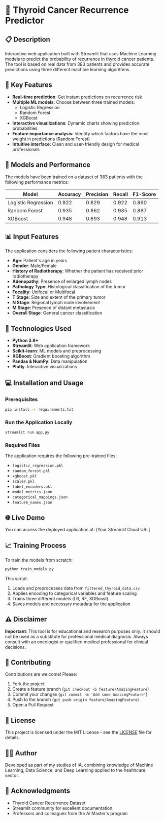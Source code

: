 # 🏥 Thyroid Cancer Recurrence Predictor

## 📋 Description

Interactive web application built with Streamlit that uses Machine Learning models to predict the probability of recurrence in thyroid cancer patients. The tool is based on real data from 383 patients and provides accurate predictions using three different machine learning algorithms.

## 🎯 Key Features

- **Real-time prediction**: Get instant predictions on recurrence risk
- **Multiple ML models**: Choose between three trained models:
  - Logistic Regression
  - Random Forest
  - XGBoost
- **Interactive visualizations**: Dynamic charts showing prediction probabilities
- **Feature importance analysis**: Identify which factors have the most weight in predictions (Random Forest)
- **Intuitive interface**: Clean and user-friendly design for medical professionals

## 🔬 Models and Performance

The models have been trained on a dataset of 383 patients with the following performance metrics:

| Model | Accuracy | Precision | Recall | F1-Score |
|--------|----------|-----------|---------|----------|
| Logistic Regression | 0.922 | 0.829 | 0.922 | 0.860 |
| Random Forest | 0.935 | 0.862 | 0.935 | 0.887 |
| XGBoost | 0.948 | 0.893 | 0.948 | 0.913 |

## 📊 Input Features

The application considers the following patient characteristics:
- **Age**: Patient's age in years
- **Gender**: Male/Female
- **History of Radiotherapy**: Whether the patient has received prior radiotherapy
- **Adenopathy**: Presence of enlarged lymph nodes
- **Pathology Type**: Histological classification of the tumor
- **Focality**: Unifocal or Multifocal
- **T Stage**: Size and extent of the primary tumor
- **N Stage**: Regional lymph node involvement
- **M Stage**: Presence of distant metastasis
- **Overall Stage**: General cancer classification

## 🚀 Technologies Used

- **Python 3.8+**
- **Streamlit**: Web application framework
- **Scikit-learn**: ML models and preprocessing
- **XGBoost**: Gradient boosting algorithm
- **Pandas & NumPy**: Data manipulation
- **Plotly**: Interactive visualizations

## 💻 Installation and Usage

### Prerequisites
```bash
pip install -r requirements.txt
```

### Run the Application Locally
```bash
streamlit run app.py
```

### Required Files
The application requires the following pre-trained files:
- `logistic_regression.pkl`
- `random_forest.pkl`
- `xgboost.pkl`
- `scaler.pkl`
- `label_encoders.pkl`
- `model_metrics.json`
- `categorical_mappings.json`
- `feature_names.json`

## 🌐 Live Demo

You can access the deployed application at: [Your Streamlit Cloud URL]

## 📈 Training Process

To train the models from scratch:

```bash
python train_models.py
```

This script:
1. Loads and preprocesses data from `filtered_thyroid_data.csv`
2. Applies encoding to categorical variables and feature scaling
3. Trains three different models (LR, RF, XGBoost)
4. Saves models and necessary metadata for the application

## ⚠️ Disclaimer

**Important**: This tool is for educational and research purposes only. It should not be used as a substitute for professional medical diagnosis. Always consult with an oncologist or qualified medical professional for clinical decisions.

## 🤝 Contributing

Contributions are welcome! Please:
1. Fork the project
2. Create a feature branch (`git checkout -b feature/AmazingFeature`)
3. Commit your changes (`git commit -m 'Add some AmazingFeature'`)
4. Push to the branch (`git push origin feature/AmazingFeature`)
5. Open a Pull Request

## 📄 License

This project is licensed under the MIT License - see the [LICENSE](LICENSE) file for details.

## 👨‍💻 Author

Developed as part of my studies of IA, combining knowledge of Machine Learning, Data Science, and Deep Learning applied to the healthcare sector.

## 🙏 Acknowledgments

- Thyroid Cancer Recurrence Dataset
- Streamlit community for excellent documentation
- Professors and colleagues from the AI Master's program
